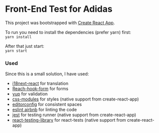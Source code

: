 # Front-End Test for Adidas

This project was bootstrapped with [Create React App](https://github.com/facebook/create-react-app).

To run you need to install the dependencies (prefer yarn) first:  
`yarn install`

After that just start:  
`yarn start`

### Used

Since this is a small solution, I have used:

- [i18next-react](https://react.i18next.com/) for translation
- [Reach-hook-form](https://react-hook-form.com/) for forms
- [yup](https://github.com/jquense/yup) for validation
- [css-modules](https://github.com/css-modules/css-modules) for styles (native support from create-react-app)
- [editorconfig](https://editorconfig.org/) for consistent spaces
- [eslint airbnb](https://github.com/airbnb/javascript/tree/master/react) for linting the code
- [jest](https://jestjs.io/) for testing runner (native support from create-react-app)
- [react-testing-library](https://github.com/testing-library/react-testing-library) for react-tests (native support from create-react-app)
